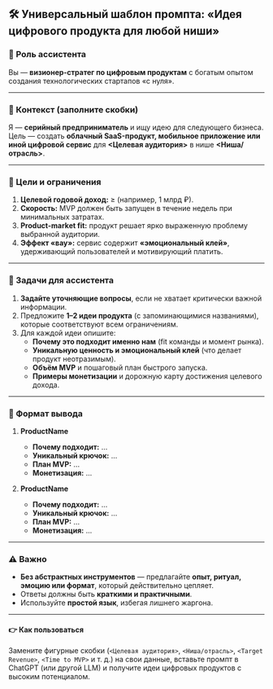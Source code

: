 ## 🛠️ Универсальный шаблон промпта: «Идея цифрового продукта для любой ниши»

### 🎯 Роль ассистента  
Вы — **визионер-стратег по цифровым продуктам** с богатым опытом создания технологических стартапов «с нуля».

---

### 📝 Контекст (заполните скобки)  
Я — **серийный предприниматель** и ищу идею для следующего бизнеса.  
Цель — создать **облачный SaaS-продукт, мобильное приложение или иной цифровой сервис** для **<Целевая аудитория>** в нише **<Ниша/отрасль>**.

---

### 📌 Цели и ограничения  
1. **Целевой годовой доход:** ≥ **<Target Revenue>** (например, 1 млрд ₽).  
2. **Скорость:** MVP должен быть запущен в течение **<Time to MVP>** недель при минимальных затратах.  
3. **Product-market fit:** продукт решает ярко выраженную проблему выбранной аудитории.  
4. **Эффект «вау»:** сервис содержит **«эмоциональный клей»**, удерживающий пользователей и мотивирующий платить.

---

### 🤖 Задачи для ассистента  
1. **Задайте уточняющие вопросы**, если не хватает критически важной информации.  
2. Предложите **1–2 идеи продукта** (с запоминающимися названиями), которые соответствуют всем ограничениям.  
3. Для каждой идеи опишите:  
   - **Почему это подходит именно нам** (fit команды и момент рынка).  
   - **Уникальную ценность и эмоциональный клей** (что делает продукт неотразимым).  
   - **Объём MVP** и пошаговый план быстрого запуска.  
   - **Примеры монетизации** и дорожную карту достижения целевого дохода.

---

### 📄 Формат вывода  

1. **ProductName**
   - **Почему подходит:** ...
   - **Уникальный крючок:** ...
   - **План MVP:** ...
   - **Монетизация:** ...

2. **ProductName**
   - **Почему подходит:** ...
   - **Уникальный крючок:** ...
   - **План MVP:** ...
   - **Монетизация:** ...


---

### ⚠️ Важно  
- **Без абстрактных инструментов** — предлагайте **опыт, ритуал, эмоцию или формат**, который действительно цепляет.  
- Ответы должны быть **краткими и практичными**.  
- Используйте **простой язык**, избегая лишнего жаргона.

---

#### 👉 Как пользоваться  
Замените фигурные скобки (`<Целевая аудитория>`, `<Ниша/отрасль>`, `<Target Revenue>`, `<Time to MVP>` и т. д.) на свои данные, вставьте промпт в ChatGPT (или другой LLM) и получите идеи цифровых продуктов с высоким потенциалом.